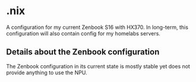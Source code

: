 # .nix

A configuration for my current Zenbook S16 with HX370. In long-term, this configuration will also contain
config for my homelabs servers.

## Details about the Zenbook configuration

The Zenbook configuration in its current state is mostly stable yet does not provide anything to use the NPU.
